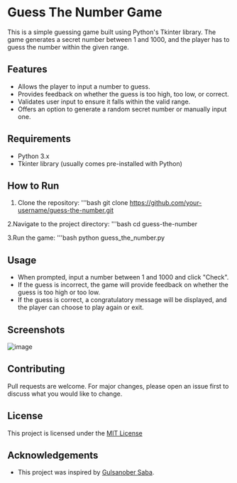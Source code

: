 # Guess The Number Game

This is a simple guessing game built using Python's Tkinter library. The game generates a secret number between 1 and 1000, and the player has to guess the number within the given range.


## Features

- Allows the player to input a number to guess.
- Provides feedback on whether the guess is too high, too low, or correct.
- Validates user input to ensure it falls within the valid range.
- Offers an option to generate a random secret number or manually input one.

## Requirements

- Python 3.x
- Tkinter library (usually comes pre-installed with Python)

## How to Run

1. Clone the repository:
   '''bash
   git clone https://github.com/your-username/guess-the-number.git
   
2.Navigate to the project directory:
 '''bash
 cd guess-the-number

 3.Run the game:
'''bash
 python guess_the_number.py
 
## Usage

- When prompted, input a number between 1 and 1000 and click "Check".
- If the guess is incorrect, the game will provide feedback on whether the guess is too high or too low.
- If the guess is correct, a congratulatory message will be displayed, and the player can choose to play again or exit.

## Screenshots

![image](https://github.com/longle325/guess-the-number/assets/140832783/ab77df61-812d-4111-8af8-e62399c469ad)



## Contributing

Pull requests are welcome. For major changes, please open an issue first to discuss what you would like to change.

## License

This project is licensed under the [MIT License](https://choosealicense.com/licenses/mit/)

## Acknowledgements

- This project was inspired by [Gulsanober Saba](https://www.simplifiedpython.net/python-number-guessing-game/).



 



